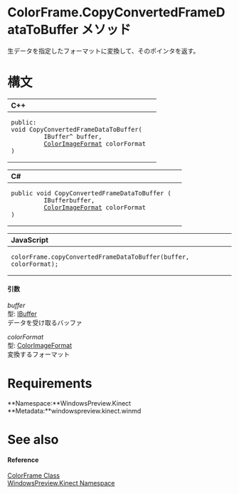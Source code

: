 ColorFrame.CopyConvertedFrameDataToBuffer メソッド  
================================================  

生データを指定したフォーマットに変換して、そのポインタを返す。
 <span id="syntaxSection"></span>

構文
======  

<table>
<colgroup>
<col width="100%" />
</colgroup>
<thead>
<tr class="header">
<th align="left">C++</th>
</tr>
</thead>
<tbody>
<tr class="odd">
<td align="left"><pre><code>public:  
void CopyConvertedFrameDataToBuffer(  
         IBuffer^ buffer,  
         <a href="../../ColorImageFormat.md">ColorImageFormat</a> colorFormat  
)</code></pre></td>
</tr>
</tbody>
</table>

<table>
<colgroup>
<col width="100%" />
</colgroup>
<thead>
<tr class="header">
<th align="left">C#</th>
</tr>
</thead>
<tbody>
<tr class="odd">
<td align="left"><pre><code>public void CopyConvertedFrameDataToBuffer (  
         IBufferbuffer,  
         <a href="../../ColorImageFormat.md">ColorImageFormat</a> colorFormat  
)</code></pre></td>
</tr>
</tbody>
</table>

<table>
<colgroup>
<col width="100%" />
</colgroup>
<thead>
<tr class="header">
<th align="left">JavaScript</th>
</tr>
</thead>
<tbody>
<tr class="odd">
<td align="left"><pre><code>colorFrame.copyConvertedFrameDataToBuffer(buffer, colorFormat);</code></pre></td>
</tr>
</tbody>
</table>

<span id="ID4EG"></span>
#### 引数  

*buffer*    
型: [IBuffer](http://msdn.microsoft.com/en-us/library/windows.storage.streams.ibuffer.aspx)  
データを受け取るバッファ

*colorFormat*    
型: [ColorImageFormat](../../ColorImageFormat.md)  
変換するフォーマット

<span id="requirements"></span>

Requirements  
============  

**Namespace:**WindowsPreview.Kinect  
**Metadata:**windowspreview.kinect.winmd  

<span id="ID4ECB"></span>

See also  
========  

<span id="ID4EEB"></span>
#### Reference  

[ColorFrame Class](../../ColorFrame_Class.md)  
 [WindowsPreview.Kinect Namespace](../../../Kinect.md)  



<!--Please do not edit the data in the comment block below.-->
<!--
TOCTitle : CopyConvertedFrameDataToBuffer Method
RLTitle : ColorFrame.CopyConvertedFrameDataToBuffer Method
KeywordK : CopyConvertedFrameDataToBuffer method
KeywordK : ColorFrame.CopyConvertedFrameDataToBuffer method
KeywordF : WindowsPreview.Kinect.ColorFrame.CopyConvertedFrameDataToBuffer
KeywordF : ColorFrame.CopyConvertedFrameDataToBuffer
KeywordF : CopyConvertedFrameDataToBuffer
KeywordF : WindowsPreview.Kinect.ColorFrame.CopyConvertedFrameDataToBuffer(Windows.Storage.Streams.IBuffer,WindowsPreview.Kinect.ColorImageFormat)
KeywordA : M:WindowsPreview.Kinect.ColorFrame.CopyConvertedFrameDataToBuffer(Windows.Storage.Streams.IBuffer,WindowsPreview.Kinect.ColorImageFormat)
AssetID : M:WindowsPreview.Kinect.ColorFrame.CopyConvertedFrameDataToBuffer(Windows.Storage.Streams.IBuffer,WindowsPreview.Kinect.ColorImageFormat)
Locale : en-us
CommunityContent : 1
APIType : Managed
APILocation : windowspreview.kinect.winmd
APIName : WindowsPreview.Kinect.ColorFrame.CopyConvertedFrameDataToBuffer
TargetOS : Windows
TopicType : kbSyntax
DevLang : VB
DevLang : CSharp
DevLang : JavaScript
DevLang : C++
DocSet : K4Wv2
ProjType : K4Wv2Proj
Technology : Kinect for Windows
Product : Kinect for Windows SDK v2
productversion : 20
-->
